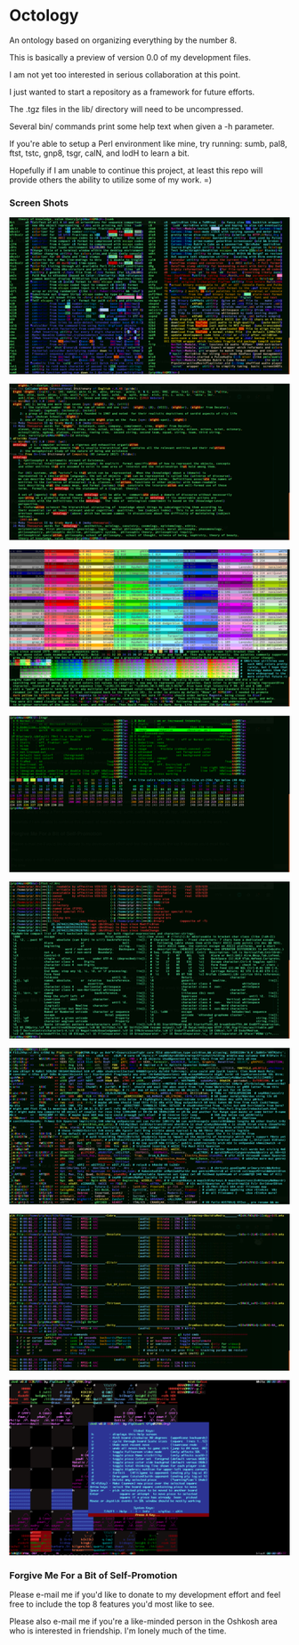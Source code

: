 # Octology
An ontology based on organizing everything by the number 8.

This is basically a preview of version 0.0 of my development files.

I am not yet too interested in serious collaboration at this point.

I just wanted to start a repository as a framework for future efforts.

The .tgz files in the lib/ directory will need to be uncompressed.

Several bin/ commands print some help text when given a -h parameter.

If you're able to setup a Perl environment like mine, try running:
  sumb, pal8, ftst, tstc, gnp8, tsgr, calN, and lodH to learn a bit.

Hopefully if I am unable to continue this project, at least this
  repo will provide others the ability to utilize some of my work. =)


### Screen Shots
![Octology-sumb-shot_1614x902-HAOM93s3](https://github.com/pip/Octology/blob/master/gfx/sho/Octology-sumb-shot_1614x902-HAOM93s3.png "Octology-sumb-HAOM93s3")

![Octology-dic8-shot_1614x902-HAOM900M](https://github.com/pip/Octology/blob/master/gfx/sho/Octology-dic8-shot_1614x902-HAOM900M.png "Octology-dic8-HAOM900M")

![Octology-tstc-shot_1614x902-HAOM95Nx](https://github.com/pip/Octology/blob/master/gfx/sho/Octology-tstc-shot_1614x902-HAOM95Nx.png "Octology-tstc-HAOM95Nx")

![Octology-tsgr-shot_1614x902-HAOM97rX](https://github.com/pip/Octology/blob/master/gfx/sho/Octology-tsgr-shot_1614x902-HAOM97rX.png "Octology-tsgr-HAOM97rX")

![Octology-ftst-shot_1614x902-HAOM99L1](https://github.com/pip/Octology/blob/master/gfx/sho/Octology-ftst-shot_1614x902-HAOM99L1.png "Octology-ftst-HAOM99L1")

![Octology-lodH-shot_1614x902-HAOM9A8m](https://github.com/pip/Octology/blob/master/gfx/sho/Octology-lodH-shot_1614x902-HAOM9A8m.png "Octology-lodH-HAOM9A8m")

![Octology-g3Ob-shot_1614x902-HAOM9cKA](https://github.com/pip/Octology/blob/master/gfx/sho/Octology-g3Ob-shot_1614x902-HAOM9cKA.png "Octology-g3Ob-HAOM9cKA")

![Octology-ckm8-shot_1536x960-HAOM9HKQ](https://github.com/pip/Octology/blob/master/gfx/sho/Octology-ckm8-shot_1536x960-HAOM9HKQ.png "Octology-ckm8-HAOM9HKQ")


### Forgive Me For a Bit of Self-Promotion
Please e-mail me if you'd like to donate to my development effort and
  feel free to include the top 8 features you'd most like to see.
  
Please also e-mail me if you're a like-minded person in the Oshkosh
  area who is interested in friendship. I'm lonely much of the time.
